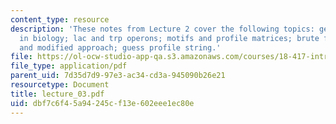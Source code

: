 ```yaml
---
content_type: resource
description: 'These notes from Lecture 2 cover the following topics: gene regulation
  in biology; lac and trp operons; motifs and profile matrices; brute force method
  and modified approach; guess profile string.'
file: https://ol-ocw-studio-app-qa.s3.amazonaws.com/courses/18-417-introduction-to-computational-molecular-biology-fall-2004/dbf7c6f45a94245cf13e602eee1ec80e_lecture_03.pdf
file_type: application/pdf
parent_uid: 7d35d7d9-97e3-ac34-cd3a-945090b26e21
resourcetype: Document
title: lecture_03.pdf
uid: dbf7c6f4-5a94-245c-f13e-602eee1ec80e
---
```

